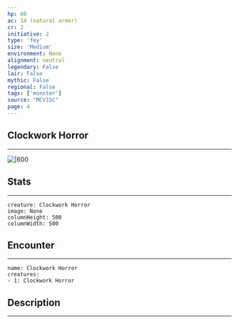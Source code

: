 ```yaml
---
hp: 60
ac: 14 (natural armor)
cr: 2
initiative: 2
type: 'fey'    
size: 'Medium'
environment: None
alignment: neutral
legendary: False
lair: False
mythic: False
regional: False
tags: ['monster']
source: "MCV1SC"
page: 4
---
```


## Clockwork Horror
---

![|600](D:/Program%20Files/5e.tools/img/bestiary/MCV1SC/Clockwork%20Horror.webp)

## Stats
---

```statblock
creature: Clockwork Horror
image: None
columnHeight: 500
columnWidth: 500
```

## Encounter
---

```encounter-table
name: Clockwork Horror
creatures:
- 1: Clockwork Horror
```

## Description
---




